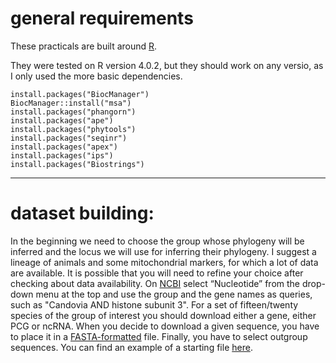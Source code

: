 # general requirements


These practicals are built around [R](https://rstudio-education.github.io/hopr/starting.html).

They were tested on R version 4.0.2, but they should work on any versio, as I only used the more basic dependencies.


```
install.packages("BiocManager")
BiocManager::install("msa")
install.packages("phangorn")
install.packages("ape")
install.packages("phytools")
install.packages("seqinr")
install.packages("apex")
install.packages("ips")
install.packages("Biostrings")
```


---


# dataset building:

In the beginning we need to choose the group whose phylogeny will be inferred and the locus we will use for inferring their phylogeny. 
I suggest a lineage of animals and some mitochondrial markers, for which a lot of data are available. 
It is possible that you will need to refine your choice after checking about data availability.
On [NCBI](https://www.ncbi.nlm.nih.gov/) select “Nucleotide” from the drop-down menu at the top and use the group and the gene names as queries, such as "Candovia AND histone subunit 3".
For a set of fifteen/twenty species of the group of interest you should download either a gene, either PCG or ncRNA. 
When you decide to download a given sequence, you have to place it in a [FASTA-formatted](https://en.wikipedia.org/wiki/FASTA_format) file.
Finally, you have to select outgroup sequences. You can find an example of a starting file [here](https://github.com/for-giobbe/Rphy/blob/main/sequences/COX1.nt.fa).